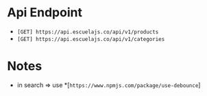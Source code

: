 # Api Endpoint

- `[GET] https://api.escuelajs.co/api/v1/products`
- `[GET] https://api.escuelajs.co/api/v1/categories`

# Notes

- in search => use \*[`https://www.npmjs.com/package/use-debounce`]

